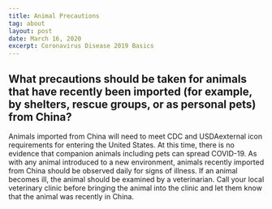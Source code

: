 ```yaml
---
title: Animal Precautions
tag: about
layout: post
date: March 16, 2020
excerpt: Coronavirus Disease 2019 Basics
---
```

<h2>What precautions should be taken for animals that have recently been imported (for example, by shelters, rescue groups, or as personal pets) from China? </h2>
Animals imported from China will need to meet CDC and USDAexternal icon requirements for entering the United States. At this time, there is no evidence that companion animals including pets can spread COVID-19. As with any animal introduced to a new environment, animals recently imported from China should be observed daily for signs of illness. If an animal becomes ill, the animal should be examined by a veterinarian. Call your local veterinary clinic before bringing the animal into the clinic and let them know that the animal was recently in China.


